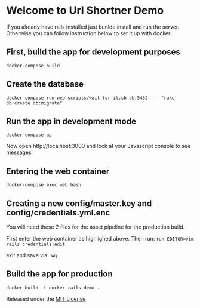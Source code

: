 # Welcome to Url Shortner Demo

If you already have rails installed just bunlde install and run the server.
Otherwise you can follow instruction below to set it up with docker.
## First, build the app for development purposes
`docker-compose build`

## Create the database
`docker-compose run web scripts/wait-for-it.sh db:5432 --  "rake db:create db:migrate"`

## Run the app in development mode
`docker-compose up`

Now open http://localhost:3000 and look at your Javascript console to see messages

## Entering the web container
`docker-compose exec web bash`

## Creating a new config/master.key and config/credentials.yml.enc
You will need these 2 files for the asset pipeline for the production build.

First enter the web container as highlighed above. Then run:
`run EDITOR=vim rails credentials:edit`

exit and save via `:wq`

## Build the app for production
`docker build -t docker-rails-demo .`

Released under the  [MIT License](https://opensource.org/licenses/MIT)
